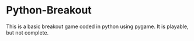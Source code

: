 # Python-Breakout
This is a basic breakout game coded in python using pygame. It is playable, but not complete.
